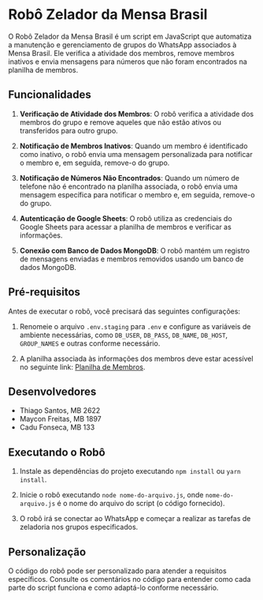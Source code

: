 # Robô Zelador da Mensa Brasil

O Robô Zelador da Mensa Brasil é um script em JavaScript que automatiza a manutenção e gerenciamento de grupos do WhatsApp associados à Mensa Brasil. Ele verifica a atividade dos membros, remove membros inativos e envia mensagens para números que não foram encontrados na planilha de membros.

## Funcionalidades

1. **Verificação de Atividade dos Membros**: O robô verifica a atividade dos membros do grupo e remove aqueles que não estão ativos ou transferidos para outro grupo.

2. **Notificação de Membros Inativos**: Quando um membro é identificado como inativo, o robô envia uma mensagem personalizada para notificar o membro e, em seguida, remove-o do grupo.

3. **Notificação de Números Não Encontrados**: Quando um número de telefone não é encontrado na planilha associada, o robô envia uma mensagem específica para notificar o membro e, em seguida, remove-o do grupo.

4. **Autenticação de Google Sheets**: O robô utiliza as credenciais do Google Sheets para acessar a planilha de membros e verificar as informações.

5. **Conexão com Banco de Dados MongoDB**: O robô mantém um registro de mensagens enviadas e membros removidos usando um banco de dados MongoDB.

## Pré-requisitos

Antes de executar o robô, você precisará das seguintes configurações:

1. Renomeie o arquivo `.env.staging` para `.env` e configure as variáveis de ambiente necessárias, como `DB_USER`, `DB_PASS`, `DB_NAME`, `DB_HOST`, `GROUP_NAMES` e outras conforme necessário.

2. A planilha associada às informações dos membros deve estar acessível no seguinte link: [Planilha de Membros](https://docs.google.com/spreadsheets/d/1Xw3IRGh2liEfUuH6nYB3n2ylwx-N1GAvlk7id9i_HPA/edit?usp=sharing).

## Desenvolvedores

- Thiago Santos, MB 2622
- Maycon Freitas, MB 1897
- Cadu Fonseca, MB 133

## Executando o Robô

1. Instale as dependências do projeto executando `npm install` ou `yarn install`.

2. Inicie o robô executando `node nome-do-arquivo.js`, onde `nome-do-arquivo.js` é o nome do arquivo do script (o código fornecido).

3. O robô irá se conectar ao WhatsApp e começar a realizar as tarefas de zeladoria nos grupos especificados.

## Personalização

O código do robô pode ser personalizado para atender a requisitos específicos. Consulte os comentários no código para entender como cada parte do script funciona e como adaptá-lo conforme necessário.
